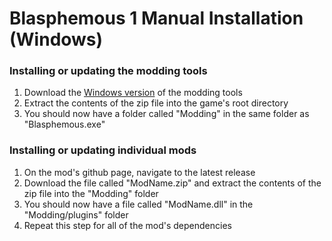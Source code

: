 # Blasphemous 1 Manual Installation (Windows)

### Installing or updating the modding tools
1. Download the [Windows version](https://github.com/BrandenEK/Blasphemous.ModdingTools/raw/main/modding-tools-windows.zip) of the modding tools
1. Extract the contents of the zip file into the game's root directory
1. You should now have a folder called "Modding" in the same folder as "Blasphemous.exe"

### Installing or updating individual mods
1. On the mod's github page, navigate to the latest release
1. Download the file called "ModName.zip" and extract the contents of the zip file into the "Modding" folder
1. You should now have a file called "ModName.dll" in the "Modding/plugins" folder
1. Repeat this step for all of the mod's dependencies
